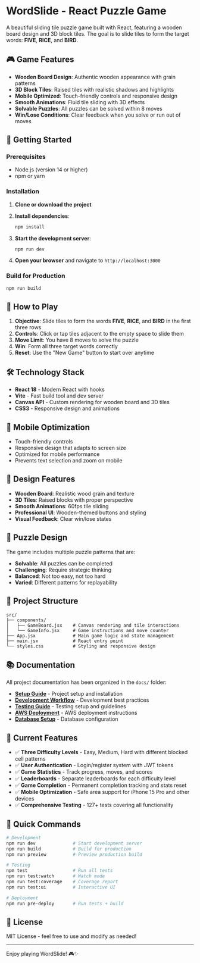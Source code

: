 # WordSlide - React Puzzle Game

A beautiful sliding tile puzzle game built with React, featuring a wooden board design and 3D block tiles. The goal is to slide tiles to form the target words: **FIVE**, **RICE**, and **BIRD**.

## 🎮 Game Features

- **Wooden Board Design**: Authentic wooden appearance with grain patterns
- **3D Block Tiles**: Raised tiles with realistic shadows and highlights
- **Mobile Optimized**: Touch-friendly controls and responsive design
- **Smooth Animations**: Fluid tile sliding with 3D effects
- **Solvable Puzzles**: All puzzles can be solved within 8 moves
- **Win/Lose Conditions**: Clear feedback when you solve or run out of moves

## 🚀 Getting Started

### Prerequisites
- Node.js (version 14 or higher)
- npm or yarn

### Installation

1. **Clone or download the project**
2. **Install dependencies**:
   ```bash
   npm install
   ```

3. **Start the development server**:
   ```bash
   npm run dev
   ```

4. **Open your browser** and navigate to `http://localhost:3000`

### Build for Production

```bash
npm run build
```

## 🎯 How to Play

1. **Objective**: Slide tiles to form the words **FIVE**, **RICE**, and **BIRD** in the first three rows
2. **Controls**: Click or tap tiles adjacent to the empty space to slide them
3. **Move Limit**: You have 8 moves to solve the puzzle
4. **Win**: Form all three target words correctly
5. **Reset**: Use the "New Game" button to start over anytime

## 🛠️ Technology Stack

- **React 18** - Modern React with hooks
- **Vite** - Fast build tool and dev server
- **Canvas API** - Custom rendering for wooden board and 3D tiles
- **CSS3** - Responsive design and animations

## 📱 Mobile Optimization

- Touch-friendly controls
- Responsive design that adapts to screen size
- Optimized for mobile performance
- Prevents text selection and zoom on mobile

## 🎨 Design Features

- **Wooden Board**: Realistic wood grain and texture
- **3D Tiles**: Raised blocks with proper perspective
- **Smooth Animations**: 60fps tile sliding
- **Professional UI**: Wooden-themed buttons and styling
- **Visual Feedback**: Clear win/lose states

## 🧩 Puzzle Design

The game includes multiple puzzle patterns that are:
- **Solvable**: All puzzles can be completed
- **Challenging**: Require strategic thinking
- **Balanced**: Not too easy, not too hard
- **Varied**: Different patterns for replayability

## 📁 Project Structure

```
src/
├── components/
│   ├── GameBoard.jsx    # Canvas rendering and tile interactions
│   └── GameInfo.jsx     # Game instructions and move counter
├── App.jsx              # Main game logic and state management
├── main.jsx             # React entry point
└── styles.css           # Styling and responsive design
```

## 📚 Documentation

All project documentation has been organized in the `docs/` folder:

- **[Setup Guide](docs/SETUP.md)** - Project setup and installation
- **[Development Workflow](docs/DEVELOPMENT-WORKFLOW.md)** - Development best practices
- **[Testing Guide](docs/TESTING.md)** - Testing setup and guidelines
- **[AWS Deployment](docs/AWS-DEPLOYMENT.md)** - AWS deployment instructions
- **[Database Setup](docs/aws-infrastructure/DATABASE-SETUP.md)** - Database configuration

## 🎯 Current Features

- ✅ **Three Difficulty Levels** - Easy, Medium, Hard with different blocked cell patterns
- ✅ **User Authentication** - Login/register system with JWT tokens
- ✅ **Game Statistics** - Track progress, moves, and scores
- ✅ **Leaderboards** - Separate leaderboards for each difficulty level
- ✅ **Game Completion** - Permanent completion tracking and stats reset
- ✅ **Mobile Optimization** - Safe area support for iPhone 15 Pro and other devices
- ✅ **Comprehensive Testing** - 127+ tests covering all functionality

## 🚀 Quick Commands

```bash
# Development
npm run dev              # Start development server
npm run build            # Build for production
npm run preview          # Preview production build

# Testing
npm test                 # Run all tests
npm run test:watch       # Watch mode
npm run test:coverage    # Coverage report
npm run test:ui          # Interactive UI

# Deployment
npm run pre-deploy       # Run tests + build
```

## 📄 License

MIT License - feel free to use and modify as needed!

---

Enjoy playing WordSlide! 🎮✨